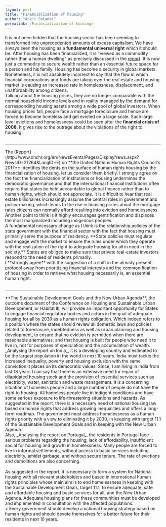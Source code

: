 ```yaml
---
layout: post
title: "Financialization of housing"
author: "Ankit Solanki"
permalink: /Financialization-of-housing/
---
```



It is not been hidden that the housing sector has been seeming to transformed into unprecedented amounts of excess capitalism. We have always seen the housing as a **fundamental universal right** which it should be. After housing has been financialized, it is "viewed as a commodity rather than a human dwelling" as precisely discussed in the [report](http://www.ohchr.org/en/NewsEvents/Pages/DisplayNews.aspx?NewsID=21264&LangID=E). It is now just a commodity to secure wealth rather than an essential future space for a person and his family. Housing has become a security in global markets. Nonetheless, it is not absolutely incorrect to say that the flow in which financial corporations and funds are taking over the real estate and housing market is causing an increased rate in homelessness, displacement, and unaffordability among citizens.
<br>
Talking about the housing prices, they are no longer comparable with the normal household income levels and in reality managed by the demand for corresponding housing assets among a wide pool of global investors. When housing prices fall, people face a mortgage foreclosure and hence are forced to become homeless and get evicted on a large scale. Such large level evictions and homelessness could be seen after the **financial crisis of 2008**. It gives rise to the outrage about the violations of the right to housing. 
<br><br>
<hr style="opacity: 0.5;">
The [Report](http://www.ohchr.org/en/NewsEvents/Pages/DisplayNews.aspx?NewsID=21264&LangID=E) on **the United Nations Human Rights Council's 2017** identifies the dents on the surface of human rights housing by the financialization of housing, let us consider them briefly. I strongly agree on the fact the financialization of institutions or housing undermines the democratic governance and that the international financial institutions often require that states be held accountable to global finance rather than to human rights, which should not appreciate. It is difficult to hear that real estate billionaires increasingly assume the central roles in government and policy-making, which leads to the rise in housing prices about the mortgage rates citizens can normally afford resulting into eviction and homelessness. Another point to think is it highly encourages gentrification and displaces the most marginalized including indigenous peoples. 
<br>
A fundamental necessary change as I think is the relationship policies of the state government with the financial sector with the fact that housing must primarily serve the purpose of residency. **State policies must regulate and engage with the market to ensure the rules under which they operate with the realization of the right to adequate housing for all in need in the society.** States are obliged to make sure that private real-estate investors respond to the need of residents primarily.
<br>
I **strongly agree** with the suggestion of a shift in the already present protocol away from prioritizing financial interests and the commodification of housing in order to retrieve what housing necessarily is, an essential human right.
<br><br>
<hr style="opacity: 0.5;">
**The Sustainable Development Goals and the New Urban Agenda**, the outcome document of the Conference on Housing and Sustainable Urban Development, or Habitat III, will provide an important opportunity for States to engage financial regulatory bodies and actors in the goal of adequate housing for all by 2030 as a human rights obligation. Which indeed refers to a position where the states should review all domestic laws and policies related to foreclosure, indebtedness as well as urban planning and housing development, to ensure that no eviction is permitted when there are reasonable alternatives, and that housing is built for people who need it to live in, not for purposes of speculation and the accumulation of wealth.
<br>
_Analysing the report on India_, it is a developing country and estimated to be the largest population in the world in next 10 years. India must tackle the increased inequality, poverty and housing exclusion with the same conviction it places on its democratic values. Since, I am living in India from last 18 years I can say that there is an extensive need for repair of dilapidated housing stock and the provision of essential services such as electricity, water, sanitation and waste management. It is a concerning situation of homeless people and a large number of people do not have the right to housing. All homeless people live in indigent conditions and have some serious exposure to life-threatening situations and hazards.
As suggested in the report, there is a necessary need of national housing law based on human rights that address growing inequalities and offers a long-term roadmap. The government must address homelessness as a human rights priority with a view to eliminating it by 2030, in keeping with target 11.1 of the Sustainable Development Goals and in keeping with the New Urban Agenda. 
<br>
Also, _Analysing the report on Portugal_, the residents in Portugal face serious problems regarding the housing, lack of affordability, insufficient social for housing and growth in homelessness. Many people are forced to live in informal settlements, without access to basic services including electricity, amidst garbage, and without secure tenure. The rate of evictions and demolitions are also concerning.
<br><br>
As suggested in the report, it is necessary to form a system for National housing with all relevant stakeholders and based in international human rights principles whose main aim is to end homelessness in keeping with the Sustainable Development Goals, target 11.1, to ensure adequate, safe and affordable housing and basic services for all, and the New Urban Agenda. Adequate housing plans for these communities must be developed and implemented in consultation with the affected populations.
<br>
> Every government should develop a national housing strategy based on human rights and should devote themselves for a better future for their residents in next 10 years.